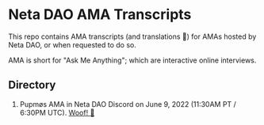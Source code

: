 # Neta DAO AMA Transcripts

This repo contains AMA transcripts (and translations :paw_prints:) for AMAs hosted by Neta DAO, or when requested to do so.

AMA is short for "Ask Me Anything"; which are interactive online interviews.

## Directory

1. Pupmøs AMA in Neta DAO Discord on June 9, 2022 (11:30AM PT / 6:30PM UTC). [Woof! :dog:](/0001-Pupmos-20220609/README.md)
